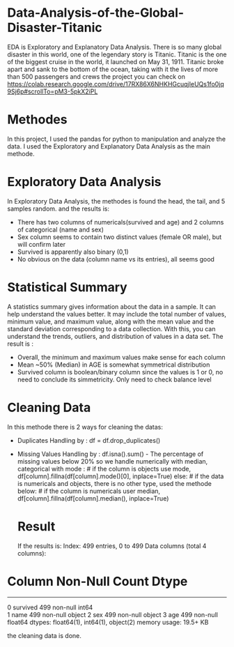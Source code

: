 # Data-Analysis-of-the-Global-Disaster-Titanic
EDA is Exploratory and Explanatory Data Analysis. There is so many global disaster in this world, one of the legendary story is Titanic. Titanic is the one of the biggest cruise in the world, it launched on May 31, 1911. Titanic broke apart and sank to the bottom of the ocean, taking with it the lives of more than 500 passengers and crews
the project you can check on https://colab.research.google.com/drive/17RX86X6NHKHGcuqjIeUQs1fo0jq9Sj6p#scrollTo=pM3-5pkX2iPL

# Methodes
In this project, I used the pandas for python to manipulation and analyze the data. 
I used the Exploratory and Explanatory Data Analysis as the main methode.

# Exploratory Data Analysis

In Exploratory Data Analysis, the methodes is found the head, the tail, and 5 samples random.
and the results is:
- There has two columns of numericals(survived and age) and 2 columns of categorical (name and sex)
- Sex column seems to contain two distinct values (female OR male), but will confirm later
- Survived is apparently also binary (0,1)
- No obvious on the data (column name vs its entries), all seems good

# Statistical Summary

A statistics summary gives information about the data in a sample. It can help understand the values better. It may include the total number of values, minimum value, and maximum value, along with the mean value and the standard deviation corresponding to a data collection. With this, you can understand the trends, outliers, and distribution of values in a data set. The result is : 
- Overall, the minimum and maximum values make sense for each column
- Mean ~50% (Median) in AGE is somewhat symmetrical distribution
- Survived column is boolean/binary column since the values is 1 or 0, no need to conclude its simmetricity. Only need to check balance level

# Cleaning Data

In this methode there is 2 ways for cleaning the datas:
- Duplicates Handling by : df = df.drop_duplicates()
- Missing Values Handling by : df.isna().sum()
        - The percentage of missing values below 20% so we handle numerically with median, categorical with mode :
          # if the column is objects use mode,
        df[column].fillna(df[column].mode()[0], inplace=True)
    else: # if the data is numericals and objects, there is no other type, used the methode below:
          # if the column is numericals user median,
        df[column].fillna(df[column].median(), inplace=True)


  # Result
  If the results is:
Index: 499 entries, 0 to 499
Data columns (total 4 columns):
 #   Column    Non-Null Count  Dtype  
---  ------    --------------  -----  
 0   survived  499 non-null    int64  
 1   name      499 non-null    object 
 2   sex       499 non-null    object 
 3   age       499 non-null    float64
dtypes: float64(1), int64(1), object(2)
memory usage: 19.5+ KB

the cleaning data is done. 





